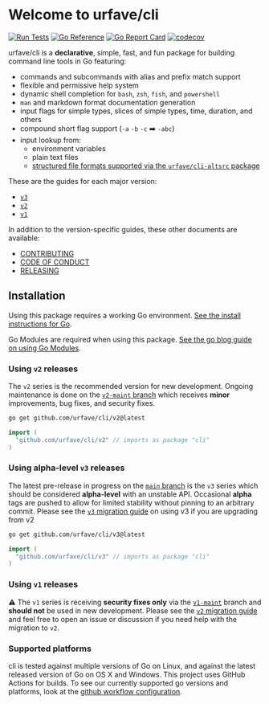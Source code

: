 <!--
NOTE: This first section is intentionally identical to the top-level README.md at
https://github.com/urfave/cli/blob/main/README.md
-->
# Welcome to urfave/cli

[![Run Tests](https://github.com/urfave/cli/actions/workflows/cli.yml/badge.svg)](https://github.com/urfave/cli/actions/workflows/cli.yml)
[![Go Reference](https://pkg.go.dev/badge/github.com/urfave/cli/v3.svg)](https://pkg.go.dev/github.com/urfave/cli/v3)
[![Go Report Card](https://goreportcard.com/badge/github.com/urfave/cli/v3)](https://goreportcard.com/report/github.com/urfave/cli/v3)
[![codecov](https://codecov.io/gh/urfave/cli/branch/main/graph/badge.svg?token=t9YGWLh05g)](https://codecov.io/gh/urfave/cli)

urfave/cli is a **declarative**, simple, fast, and fun package for building command line tools in Go featuring:

- commands and subcommands with alias and prefix match support
- flexible and permissive help system
- dynamic shell completion for `bash`, `zsh`, `fish`, and `powershell`
- `man` and markdown format documentation generation
- input flags for simple types, slices of simple types, time, duration, and others
- compound short flag support (`-a` `-b` `-c` :arrow_right: `-abc`)
- input lookup from:
    - environment variables
    - plain text files
    - [structured file formats supported via the `urfave/cli-altsrc` package](https://github.com/urfave/cli-altsrc)

<!--
/END first section that is identical to README.md first section
-->

These are the guides for each major version:

- [`v3`](./v3/getting-started.md)
- [`v2`](./v2/getting-started.md)
- [`v1`](./v1/getting-started.md)

In addition to the version-specific guides, these other documents are available:

- [CONTRIBUTING](./CONTRIBUTING.md)
- [CODE OF CONDUCT](./CODE_OF_CONDUCT.md)
- [RELEASING](./RELEASING.md)

## Installation

Using this package requires a working Go environment. [See the install instructions for Go](https://go.dev/doc/install).

Go Modules are required when using this package. [See the go blog guide on using Go Modules](https://blog.golang.org/using-go-modules).

### Using `v2` releases

The `v2` series is the recommended version for new development. Ongoing
maintenance is done on the [`v2-maint`
branch](https://github.com/urfave/cli/tree/v2-maint) which receives **minor**
improvements, bug fixes, and security fixes.

```sh
go get github.com/urfave/cli/v2@latest
```

```go
import (
  "github.com/urfave/cli/v2" // imports as package "cli"
)
```

### Using **alpha-level** `v3` releases

The latest pre-release in progress on the [`main`
branch](https://github.com/urfave/cli/tree/main) is the `v3` series which should
be considered **alpha-level** with an unstable API. Occasional **alpha** tags
are pushed to allow for limited stability without pinning to an arbitrary
commit. Please see the [`v3` migration
guide](./migrate-v2-to-v3.md) on using v3 if you are upgrading from v2

```sh
go get github.com/urfave/cli/v3@latest
```

```go
import (
  "github.com/urfave/cli/v3" // imports as package "cli"
)
```

### Using `v1` releases

:warning: The `v1` series is receiving **security fixes only** via the
[`v1-maint`](https://github.com/urfave/cli/tree/v1-maint) branch and **should
not** be used in new development. Please see the [`v2` migration
guide](./migrate-v1-to-v2.md) and feel free to open an issue or discussion if
you need help with the migration to `v2`.

### Supported platforms

cli is tested against multiple versions of Go on Linux, and against the latest
released version of Go on OS X and Windows. This project uses GitHub Actions
for builds. To see our currently supported go versions and platforms, look at
the [github workflow
configuration](https://github.com/urfave/cli/blob/main/.github/workflows/cli.yml).
